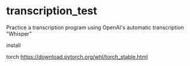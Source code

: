 # transcription_test

Practice a transcription program using OpenAI's automatic transcription "Whisper"

install

torch
<https://download.pytorch.org/whl/torch_stable.html>
